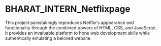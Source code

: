 # BHARAT_INTERN_Netflixpage
This project painstakingly reproduces Netflix's appearance and functionality through the combined powers of HTML, CSS, and JavaScript. It provides an invaluable platform to hone web development skills while authentically emulating a beloved website.